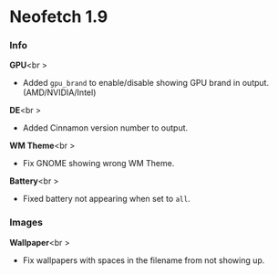 # Neofetch 1.9


### Info

**GPU**<br \>

- Added `gpu_brand` to enable/disable showing GPU brand in output. (AMD/NVIDIA/Intel)

**DE**<br \>

- Added Cinnamon version number to output.

**WM Theme**<br \>

- Fix GNOME showing wrong WM Theme.

**Battery**<br \>

- Fixed battery not appearing when set to `all`.


### Images

**Wallpaper**<br \>

- Fix wallpapers with spaces in the filename from not showing up.


